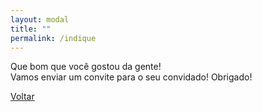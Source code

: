 ```yaml
---
layout: modal
title: ""
permalink: /indique
---
```


<p class="text-center pb-3">
  Que bom que você gostou da gente!
  <br>
  Vamos enviar um convite para o seu convidado! Obrigado!
</p>
<a href="{{ '/home' | relative_url }}" class="btn px-4">Voltar</a>